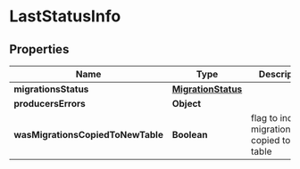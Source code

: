 

# LastStatusInfo


## Properties

| Name | Type | Description | Notes |
|------------ | ------------- | ------------- | -------------|
|**migrationsStatus** | [**MigrationStatus**](MigrationStatus.md) |  |  [optional] |
|**producersErrors** | **Object** |  |  [optional] |
|**wasMigrationsCopiedToNewTable** | **Boolean** | flag to indicate migrationStatus copied to new table |  [optional] |



